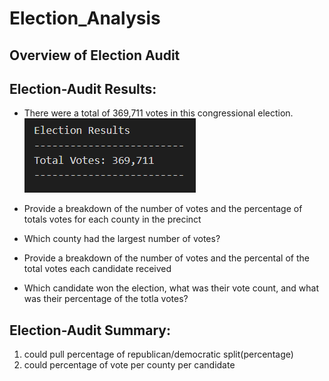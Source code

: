 # Election_Analysis
## Overview of Election Audit
## Election-Audit Results:
* There were a total of 369,711 votes in this congressional election.
   ![alt text](https://github.com/amarks5/Election_Analysis/blob/main/Resources/total_votes_congressional_election.PNG)

* Provide a breakdown of the number of votes and the percentage of totals votes for each county in the precinct
* Which county had the largest number of votes?
* Provide a breakdown of the number of votes and the percental of the total votes each candidate received
* Which candidate won the election, what was their vote count, and what was their percentage of the totla votes?
## Election-Audit Summary:
1. could pull percentage of republican/democratic split(percentage)
2. could percentage of vote per county per candidate
